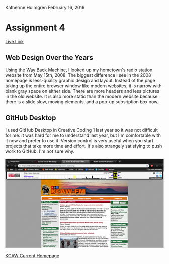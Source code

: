 Katherine Holmgren
February 16, 2019

# Assignment 4

[Live Link](https://katholmgren.github.io/web-dev-hw/assignment-04/index.html)

## Web Design Over the Years

Using the [Way Back Machine](https://web.archive.org/web/20080515230258/http://www.kcaw.org/), I looked up my hometown's radio station website from May 15th, 2008. The biggest difference I see in the 2008 homepage is less-quality graphic design and layout. Instead of the page taking up the entire browser window like modern websites, it is narrow with blank gray space on either side. There are more headers and less pictures in the old website. It is also more static than the modern website because there is a slide slow, moving elements, and a pop-up subsription box now.

## GitHub Desktop

I used GitHub Desktop in Creative Coding 1 last year so it was not difficult for me. It was hard for me to understand last year, but I'm comfortable with it now and prefer to use it. Version control is very useful when you start projects that take more time and effort. It's also strangely satisfying to push work to GitHub. I'm not sure why.

![KCAW snapshot](./images/kcaw-2008.png)

[KCAW Current Homepage](https://www.kcaw.org/)

